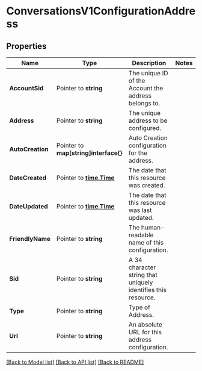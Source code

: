 # ConversationsV1ConfigurationAddress

## Properties

Name | Type | Description | Notes
------------ | ------------- | ------------- | -------------
**AccountSid** | Pointer to **string** | The unique ID of the Account the address belongs to. |
**Address** | Pointer to **string** | The unique address to be configured. |
**AutoCreation** | Pointer to **map[string]interface{}** | Auto Creation configuration for the address. |
**DateCreated** | Pointer to [**time.Time**](time.Time.md) | The date that this resource was created. |
**DateUpdated** | Pointer to [**time.Time**](time.Time.md) | The date that this resource was last updated. |
**FriendlyName** | Pointer to **string** | The human-readable name of this configuration. |
**Sid** | Pointer to **string** | A 34 character string that uniquely identifies this resource. |
**Type** | Pointer to **string** | Type of Address. |
**Url** | Pointer to **string** | An absolute URL for this address configuration. |

[[Back to Model list]](../README.md#documentation-for-models) [[Back to API list]](../README.md#documentation-for-api-endpoints) [[Back to README]](../README.md)


